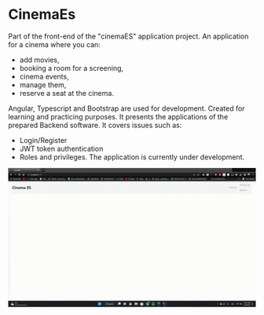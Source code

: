 # CinemaEs

Part of the front-end of the "cinemaES" application project.
An application for a cinema where you can:
- add movies, 
- booking a room for a screening, 
- cinema events, 
- manage them, 
- reserve a seat at the cinema.

Angular, Typescript and Bootstrap are used for development.
Created for learning and practicing purposes.
It presents the applications of the prepared Backend software.
It covers issues such as:
- Login/Register
- JWT token authentication
- Roles and privileges.
The application is currently under development.

![Alt Text](https://github.com/mariusz0674/cinemaES_FrontEnd/blob/master/MovieFront.gif)



